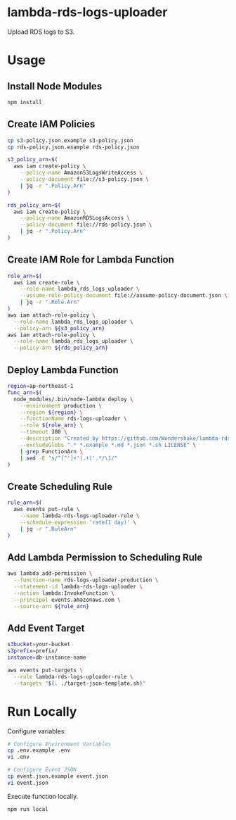 # lambda-rds-logs-uploader

Upload RDS logs to S3.

# Usage

## Install Node Modules

```bash
npm install
```

## Create IAM Policies

```bash
cp s3-policy.json.example s3-policy.json
cp rds-policy.json.example rds-policy.json

s3_policy_arn=$(
  aws iam create-policy \
    --policy-name AmazonS3LogsWriteAccess \
    --policy-document file://s3-policy.json \
    | jq -r ".Policy.Arn"
)

rds_policy_arn=$(
  aws iam create-policy \
    --policy-name AmazonRDSLogsAccess \
    --policy-document file://rds-policy.json \
    | jq -r ".Policy.Arn"
)
```

## Create IAM Role for Lambda Function

```bash
role_arn=$(
  aws iam create-role \
    --role-name lambda_rds_logs_uploader \
    --assume-role-policy-document file://assume-policy-document.json \
    | jq -r ".Role.Arn"
)
aws iam attach-role-policy \
  --role-name lambda_rds_logs_uploader \
  --policy-arn ${s3_policy_arn}
aws iam attach-role-policy \
  --role-name lambda_rds_logs_uploader \
  --policy-arn ${rds_policy_arn}
```

## Deploy Lambda Function

```bash
region=ap-northeast-1
func_arn=$(
  node_modules/.bin/node-lambda deploy \
    --environment production \
    --region ${region} \
    --functionName rds-logs-uploader \
    --role ${role_arn} \
    --timeout 300 \
    --description "Created by https://github.com/Wondershake/lambda-rds-logs-uploader" \
    --excludeGlobs ".* *.example *.md *.json *.sh LICENSE" \
    | grep FunctionArn \
    | sed -E "s/^[^']+'(.+)'.*/\1/"
)
```

## Create Scheduling Rule

```bash
rule_arn=$(
  aws events put-rule \
    --name lambda-rds-logs-uploader-rule \
    --schedule-expression 'rate(1 day)' \
    | jq -r ".RuleArn"
)
```

## Add Lambda Permission to Scheduling Rule

```bash
aws lambda add-permission \
  --function-name rds-logs-uploader-production \
  --statement-id lambda-rds-logs-uploader \
  --action lambda:InvokeFunction \
  --principal events.amazonaws.com \
  --source-arn ${rule_arn}
```

## Add Event Target

```bash
s3bucket=your-bucket
s3prefix=prefix/
instance=db-instance-name

aws events put-targets \
  --rule lambda-rds-logs-uploader-rule \
  --targets "$(. ./target-json-template.sh)"
```

# Run Locally

Configure variables:

```bash
# Configure Environment Variables
cp .env.example .env
vi .env

# Configure Event JSON
cp event.json.example event.json
vi event.json
```

Execute function locally.

```bash
npm run local
```
